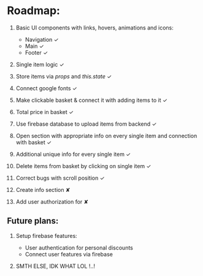 # Roadmap:

1. Basic UI components with links, hovers, animations and icons:
    <ul>
    <li>Navigation ✓</li>
    <li>Main ✓</li>
    <li>Footer ✓</li>
    </ul>

1. Single item logic ✓

1. Store items via <em>props</em> and <em>this.state</em> ✓

1. Connect google fonts ✓

1. Make clickable basket & connect it with adding items to it ✓

1. Total price in basket ✓

1. Use firebase database to upload items from backend ✓

1. Open section with appropriate info on every single item and connection with basket ✓

1. Additional unique info for every single item ✓

1. Delete items from basket by clicking on single item ✓

1. Correct bugs with scroll position ✓

1. Create info section ✘

1. Add user authorization for ✘

## Future plans:

1. Setup firebase features:
    <ul>
    <li>User authentication for personal discounts</li>
    <li>Connect user features via firebase</li>
    </ul>

1. SMTH ELSE, IDK WHAT LOL !..!